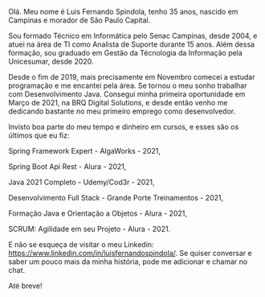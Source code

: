 Olá. Meu nome é Luis Fernando Spindola, tenho 35 anos, nascido em Campinas e morador de São Paulo Capital.

Sou formado Técnico em Informática pelo Senac Campinas, desde 2004, e atuei na área de TI como Analista de Suporte durante 15 anos. Além dessa formação, sou graduado em Gestão da Técnologia da Informação pela Unicesumar, desde 2020.

Desde o fim de 2019, mais precisamente em Novembro comecei a estudar programação e me encantei pela área. Se tornou o meu sonho trabalhar com Desenvolvimento Java. Consegui minha primeira oportunidade em Março de 2021, na BRQ Digital Solutions, e desde então venho me dedicando bastante no meu primeiro emprego como desenvolvedor.

Invisto boa parte do meu tempo e dinheiro em cursos, e esses são os últimos que eu fiz:

Spring Framework Expert - AlgaWorks - 2021,

Spring Boot Api Rest - Alura - 2021,

Java 2021 Completo - Udemy/Cod3r - 2021,

Desenvolvimento Full Stack - Grande Porte Treinamentos - 2021,

Formação Java e Orientação a Objetos - Alura - 2021,

SCRUM: Agilidade em seu Projeto - Alura - 2021.


E não se esqueça de visitar o meu Linkedin: https://www.linkedin.com/in/luisfernandospindola/. Se quiser conversar e saber um pouco mais da minha história, pode me adicionar e chamar no chat.

Até breve!



<!--
**luisfernandospindola/luisfernandospindola** is a ✨ _special_ ✨ repository because its `README.md` (this file) appears on your GitHub profile.

Here are some ideas to get you started:

- 🔭 I’m currently working on ...
- 🌱 I’m currently learning ...
- 👯 I’m looking to collaborate on ...
- 🤔 I’m looking for help with ...
- 💬 Ask me about ...
- 📫 How to reach me: ...
- 😄 Pronouns: ...
- ⚡ Fun fact: ...
-->
